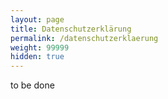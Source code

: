 ```yaml
---
layout: page
title: Datenschutzerklärung
permalink: /datenschutzerklaerung
weight: 99999
hidden: true
---
```


to be done

